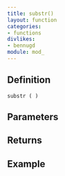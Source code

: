 ```yaml
---
title: substr()
layout: function
categories:
- functions
divlikes:
- bennugd
module: mod_
---
```


## Definition

    substr ( )

## Parameters

## Returns

## Example

